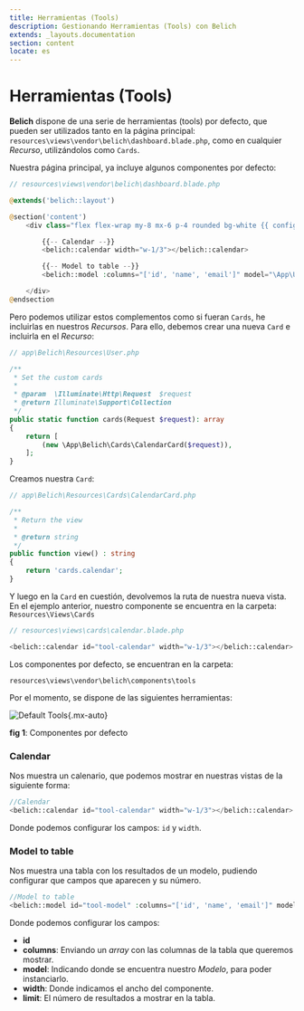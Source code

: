 ```yaml
---
title: Herramientas (Tools)
description: Gestionando Herramientas (Tools) con Belich
extends: _layouts.documentation
section: content
locate: es
---
```


# Herramientas (Tools)

**Belich** dispone de una serie de herramientas (tools) por defecto, que pueden ser utilizados tanto en la página principal: `resources\views\vendor\belich\dashboard.blade.php`, como en cualquier *Recurso*, utilizándolos como `Cards`.

Nuestra página principal, ya incluye algunos componentes por defecto:

```php
// resources\views\vendor\belich\dashboard.blade.php

@extends('belich::layout')

@section('content')
    <div class="flex flex-wrap my-8 mx-6 p-4 rounded bg-white {{ config('belich.navbar') === 'top' ? 'shadow-md' : '' }}">

        {{-- Calendar --}}
        <belich::calendar width="w-1/3"></belich::calendar>

        {{-- Model to table --}}
        <belich::model :columns="['id', 'name', 'email']" model="\App\User" width="w-2/3" limit="5" ></belich::model>

    </div>
@endsection
```

Pero podemos utilizar estos complementos como si fueran `Cards`, he incluirlas en nuestros *Recursos*. Para ello, debemos crear una nueva `Card` e incluirla en el *Recurso*:

```php
// app\Belich\Resources\User.php

/**
 * Set the custom cards
 *
 * @param  \Illuminate\Http\Request  $request
 * @return Illuminate\Support\Collection
 */
public static function cards(Request $request): array
{
    return [
        (new \App\Belich\Cards\CalendarCard($request)),
    ];
}
```

Creamos nuestra `Card`:

```php
// app\Belich\Resources\Cards\CalendarCard.php

/**
 * Return the view
 *
 * @return string
 */
public function view() : string
{
    return 'cards.calendar';
}
```

Y luego en la `Card` en cuestión, devolvemos la ruta de nuestra nueva vista. En el ejemplo anterior, nuestro componente se encuentra en la carpeta: `Resources\Views\Cards`

```php
// resources\views\cards\calendar.blade.php

<belich::calendar id="tool-calendar" width="w-1/3"></belich::calendar>'
```

Los componentes por defecto, se encuentran en la carpeta:

`resources\views\vendor\belich\components\tools`

Por el momento, se dispone de las siguientes herramientas:

![Default Tools](../../../assets/images/tools.jpg){.mx-auto}
<div id="legend"><b>fig 1</b>: Componentes por defecto</div>

### Calendar

Nos muestra un calenario, que podemos mostrar en nuestras vistas de la siguiente forma:

```php
//Calendar
<belich::calendar id="tool-calendar" width="w-1/3"></belich::calendar>
```

Donde podemos configurar los campos: `id` y `width`.

### Model to table

Nos muestra una tabla con los resultados de un modelo, pudiendo configurar que campos que aparecen y su número.

```php
//Model to table
<belich::model id="tool-model" :columns="['id', 'name', 'email']" model="\App\User" width="w-2/3" limit="5" ></belich::model>
```

Donde podemos configurar los campos:

- **id**
- **columns**: Enviando un *array* con las columnas de la tabla que queremos mostrar.
- **model**: Indicando donde se encuentra nuestro *Modelo*, para poder instanciarlo.
- **width**: Donde indicamos el ancho del componente.
- **limit**: El número de resultados a mostrar en la tabla.
